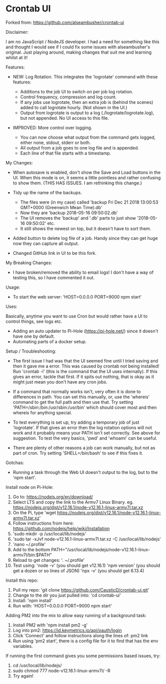 Crontab UI
==========

Forked from: https://github.com/alseambusher/crontab-ui

Disclaimer:

I am no JavaScript / NodeJS developer. I had a need for something like this and thought I would see if I could fix some issues with alseambusher's original. Just playing around, making changes that suit me and learning whilst at it!

Features:
- NEW: Log Rotation. This integrates the 'logrotate' command with these features:
    - Additions to the job UI to switch on per job log rotation.
    - Control frequency, compression and log count.
    - If any jobs use logrotate, then an extra job is (behind the scenes) added to call logrotate hourly. (Not shown in the UI.)
    - Output from logrotate is output to a log (./logrotate/logrotate.log), but not appended. No UI access to this file.

- IMPROVED: More control over logging.
    - You can now choose what output from the command gets logged, either none, stdout, stderr or both.
    - All output from a job goes to one log file and is appended.
    - Each line of that file starts with a timestamp.

My Changes:

- When autosave is enabled, don't show the Save and Load buttons in the UI. When this mode is on, it seems a little pointless and rather confusing to show them. (THIS HAS ISSUES. I am rethinking this change.)

- Tidy up the name of the backups.
    - The files were (in my case) called 'backup Fri Dec 21 2018 13:00:53 GMT+0000 (Greenwich Mean Time).db'
    - Now they are 'backup 2018-05-16 09:50:02.db'
    - The UI removes the 'backup' and '.db' parts to just show '2018-05-16 09:50:02' etc.
    - It still shows the newest on top, but it doesn't have to sort them.
    
- Added button to delete log file of a job. Handy since they can get huge now they can capture all output.

- Changed GitHub link in UI to be this fork.

My Breaking Changes:

- I have broken/removed the ability to email logs! I don't have a way of testing this, so I have commented it out.

Usage:

- To start the web server:
        'HOST=0.0.0.0 PORT=9000 npm start'
        
Uses:

Basically, anytime you want to use Cron but would rather have a UI to control things, see logs etc. 

- Adding an auto updater to Pi-Hole (https://pi-hole.net/) since it doesn't have one by default.
- Automating parts of a docker setup.

Setup / Troubleshooting:

- The first issue I had was that the UI seemed fine until I tried saving and then it gave me a error. This was caused by crontab not being installed! Run 'crontab -l' (this is the command that the UI uses internally). If this gives an error, tackle that first. If it spits out nothing, that is okay as it might just mean you don't have any cron jobs.

- If a command that normally works isn't, very often it is done to differences in path. You can set this manually, or, use the 'whereis' command to get the full path and then use that. Try setting 'PATH=/sbin:/bin:/usr/sbin:/usr/bin' which should cover most and then whereis for anything special.

- To test everything is set up, try adding a temporary job of just 'logrotate'. If that gives an error then the log rotation options will not work and it probably means your PATH isn't set correctly. See above for suggestion. To test the very basics, 'pwd' and 'whoami' can be useful.

- There are plenty of other reasons a job can work manually, but not as part of cron. Try setting 'SHELL=/bin/bash' to see if this fixes it.

Gotchas:

- Running a task through the Web UI doesn't output to the log, but to the 'npm start'.

Install node on Pi-Hole:

1) Go to: https://nodejs.org/en/download/
2) Select LTS and copy the link to the Armv7 Linux Binary. eg. https://nodejs.org/dist/v12.16.1/node-v12.16.1-linux-armv7l.tar.xz
3) On the Pi, type 'wget https://nodejs.org/dist/v12.16.1/node-v12.16.1-linux-armv7l.tar.xz'
4) Follow instructions from here: https://github.com/nodejs/help/wiki/Installation 
5) 'sudo mkdir -p /usr/local/lib/nodejs'
6) 'sudo tar -xJvf node-v12.16.1-linux-armv7l.tar.xz -C /usr/local/lib/nodejs'
7) 'nano ~/.profile'
8) Add to the bottom
	PATH="/usr/local/lib/nodejs/node-v12.16.1-linux-armv7l/bin:$PATH"
9) Reload to get changes: '. ~/.profile'
10) Test using:
	'node -v' (you should get v12.16.1)
	'npm version' (you should get a dozen or so lines of JSON)
	'npx -v' (you should get 6.13.4)
        
Install this repo:

1) Pull my repo: 'git clone https://github.com/CausticD/crontab-ui.git'
2) Change to the dir you just pulled into: 'cd crontab-ui'
3) Install: 'npm install'
4) Run with: 'HOST=0.0.0.0 PORT=9000 npm start'

Adding PM2 into the mix to allow easy running of a background task:

1) Install PM2 with 'npm install pm2 -g'
2) Log into pm2: https://id.keymetrics.io/api/oauth/login
3) Click 'Connect' and follow instructions along the lines of: pm2 link <privatekey> <publickey>
4) Run using 'pm2 start', there is a config file for it to find that has the env variables.

If running the first command gives you some permissions based issues, try:

1) cd /usr/local/lib/nodejs/
2) sudo chmod 777 node-v12.16.1-linux-armv7l/ -R
3) Try again!

